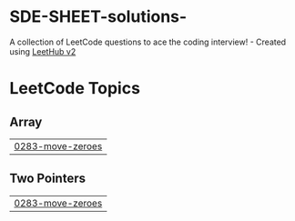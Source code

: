 # SDE-SHEET-solutions-
A collection of LeetCode questions to ace the coding interview! - Created using [LeetHub v2](https://github.com/arunbhardwaj/LeetHub-2.0)

<!---LeetCode Topics Start-->
# LeetCode Topics
## Array
|  |
| ------- |
| [0283-move-zeroes](https://github.com/mukul792/SDE-SHEET-solutions-/tree/master/0283-move-zeroes) |
## Two Pointers
|  |
| ------- |
| [0283-move-zeroes](https://github.com/mukul792/SDE-SHEET-solutions-/tree/master/0283-move-zeroes) |
<!---LeetCode Topics End-->